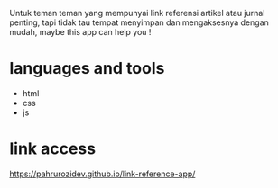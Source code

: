 Untuk teman teman yang mempunyai link referensi artikel atau jurnal penting, tapi tidak tau tempat menyimpan dan mengaksesnya dengan mudah, maybe this app can help you !

# languages and tools
  - html
  - css
  - js
# link access
https://pahrurozidev.github.io/link-reference-app/
